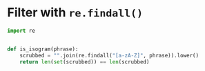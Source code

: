 # Filter with `re.findall()`

```python
import re


def is_isogram(phrase):
    scrubbed = "".join(re.findall("[a-zA-Z]", phrase)).lower()
    return len(set(scrubbed)) == len(scrubbed)

```
